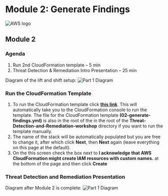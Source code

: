 # Module 2: Generate Findings

![AWS logo](images/AWS-logo.png)

## Module 2

### Agenda

1. Run 2nd CloudFormation template – 5 min
3. Threat Detection & Remediation Intro Presentation – 25 min

Diagram of the lift and shift setup:
![Part 1 Diagram](images/module1.png)

### Run the CloudFormation Template
1.  To run the CloudFormation template click **[this link](https://console.aws.amazon.com/cloudformation/home?region=us-west-2#cstack=sn%7Ethreat-detect-wksp%7Cturl%7Ehttps://s3-us-west-2.amazonaws.com/lab.gregmcconnel.net/02-generate-findings.yml)**. This will automatically take you to the CloudFormation console to run the template. The file for the CloudFormation template **(02-generate-findings.yml)** is also in the root of the in the root of the **Threat-Detection-and-Remediation-workshop** directory if you want to run the template manually.
2. The name of the stack will be automatically populated but you are free to change it, after which click **Next**, then **Next** again (leave everything on this page at the default). 
3. On the this screen check the box next to **I acknowledge that AWS CloudFormation might create IAM resources with custom names.** at the bottom of the page and then click **Create**

### Threat Detection and Remediation Presentation

Diagram after Module 2 is complete:
![Part 1 Diagram](images/module2.png)
